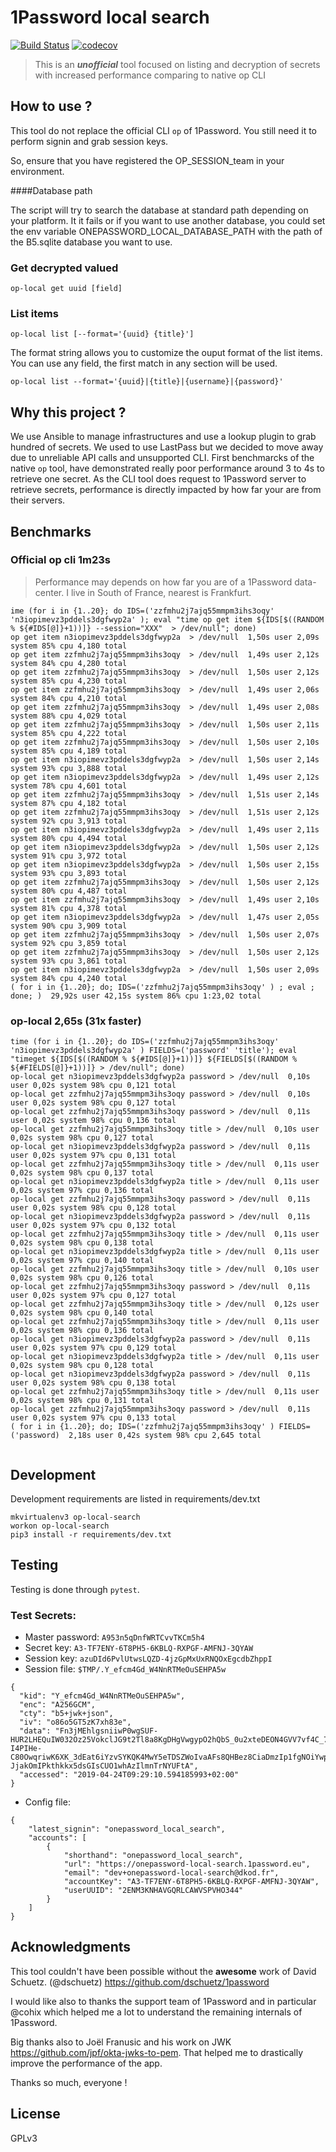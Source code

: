 # 1Password local search
[![Build Status](https://travis-ci.org/mickaelperrin/onepassword-local-search.svg?branch=master)](https://travis-ci.org/mickaelperrin/onepassword-local-search) 
[![codecov](https://codecov.io/gh/mickaelperrin/onepassword-local-search/branch/master/graph/badge.svg)](https://codecov.io/gh/mickaelperrin/onepassword-local-search)

> This is an _**unofficial**_ tool focused on listing and decryption of secrets 
> with increased performance comparing to native op CLI

## How to use ?

This tool do not replace the official CLI `op` of 1Password. You still need it to perform signin and grab session keys.

So, ensure that you have registered the OP_SESSION_team in your environment.

####Database path

The script will try to search the database at standard path depending on your platform. It it fails or if you want
to use another database, you could set the env variable ONEPASSWORD_LOCAL_DATABASE_PATH with the path 
of the B5.sqlite database you want to use. 

### Get decrypted valued
```
op-local get uuid [field]
```

### List items
```
op-local list [--format='{uuid} {title}']
```

The format string allows you to customize the ouput format of the list items. You can use any field, 
the first match in any section will be used.
 ```
 op-local list --format='{uuid}|{title}|{username}|{password}'
 ```

## Why this project ?

We use Ansible to manage infrastructures and use a lookup plugin to grab hundred of secrets. 
We used to use LastPass but we decided to move away due to unreliable API calls and unsupported CLI.
First benchmarcks of the native `op` tool, have demonstrated really poor performance around 3 to 4s
to retrieve one secret. As the CLI tool does request to 1Password server to retrieve secrets, performance
is directly impacted by how far your are from their servers.

## Benchmarks

### Official op cli 1m23s

> Performance may depends on how far you are of a 1Password data-center. I live in South of France, nearest is Frankfurt.

```
ime (for i in {1..20}; do IDS=('zzfmhu2j7ajq55mmpm3ihs3oqy' 'n3iopimevz3pddels3dgfwyp2a' ); eval "time op get item ${IDS[$((RANDOM % ${#IDS[@]}+1))]} --session="XXX"  > /dev/null"; done)
op get item n3iopimevz3pddels3dgfwyp2a  > /dev/null  1,50s user 2,09s system 85% cpu 4,180 total
op get item zzfmhu2j7ajq55mmpm3ihs3oqy  > /dev/null  1,49s user 2,12s system 84% cpu 4,280 total
op get item zzfmhu2j7ajq55mmpm3ihs3oqy  > /dev/null  1,50s user 2,12s system 85% cpu 4,230 total
op get item zzfmhu2j7ajq55mmpm3ihs3oqy  > /dev/null  1,49s user 2,06s system 84% cpu 4,210 total
op get item zzfmhu2j7ajq55mmpm3ihs3oqy  > /dev/null  1,49s user 2,08s system 88% cpu 4,029 total
op get item zzfmhu2j7ajq55mmpm3ihs3oqy  > /dev/null  1,50s user 2,11s system 85% cpu 4,222 total
op get item zzfmhu2j7ajq55mmpm3ihs3oqy  > /dev/null  1,50s user 2,10s system 85% cpu 4,189 total
op get item n3iopimevz3pddels3dgfwyp2a  > /dev/null  1,50s user 2,14s system 93% cpu 3,888 total
op get item n3iopimevz3pddels3dgfwyp2a  > /dev/null  1,49s user 2,12s system 78% cpu 4,601 total
op get item zzfmhu2j7ajq55mmpm3ihs3oqy  > /dev/null  1,51s user 2,14s system 87% cpu 4,182 total
op get item zzfmhu2j7ajq55mmpm3ihs3oqy  > /dev/null  1,51s user 2,12s system 92% cpu 3,913 total
op get item n3iopimevz3pddels3dgfwyp2a  > /dev/null  1,49s user 2,11s system 80% cpu 4,494 total
op get item n3iopimevz3pddels3dgfwyp2a  > /dev/null  1,50s user 2,12s system 91% cpu 3,972 total
op get item n3iopimevz3pddels3dgfwyp2a  > /dev/null  1,50s user 2,15s system 93% cpu 3,893 total
op get item zzfmhu2j7ajq55mmpm3ihs3oqy  > /dev/null  1,50s user 2,12s system 80% cpu 4,487 total
op get item zzfmhu2j7ajq55mmpm3ihs3oqy  > /dev/null  1,49s user 2,10s system 81% cpu 4,378 total
op get item n3iopimevz3pddels3dgfwyp2a  > /dev/null  1,47s user 2,05s system 90% cpu 3,909 total
op get item zzfmhu2j7ajq55mmpm3ihs3oqy  > /dev/null  1,50s user 2,07s system 92% cpu 3,859 total
op get item zzfmhu2j7ajq55mmpm3ihs3oqy  > /dev/null  1,50s user 2,12s system 93% cpu 3,861 total
op get item n3iopimevz3pddels3dgfwyp2a  > /dev/null  1,50s user 2,09s system 84% cpu 4,240 total
( for i in {1..20}; do; IDS=('zzfmhu2j7ajq55mmpm3ihs3oqy' ) ; eval ; done; )  29,92s user 42,15s system 86% cpu 1:23,02 total

```

### op-local 2,65s (31x faster)

```
time (for i in {1..20}; do IDS=('zzfmhu2j7ajq55mmpm3ihs3oqy' 'n3iopimevz3pddels3dgfwyp2a' ) FIELDS=('password' 'title'); eval "timeget ${IDS[$((RANDOM % ${#IDS[@]}+1))]} ${FIELDS[$((RANDOM % ${#FIELDS[@]}+1))]} > /dev/null"; done)
op-local get n3iopimevz3pddels3dgfwyp2a password > /dev/null  0,10s user 0,02s system 98% cpu 0,121 total
op-local get zzfmhu2j7ajq55mmpm3ihs3oqy password > /dev/null  0,10s user 0,02s system 98% cpu 0,127 total
op-local get zzfmhu2j7ajq55mmpm3ihs3oqy password > /dev/null  0,11s user 0,02s system 98% cpu 0,136 total
op-local get zzfmhu2j7ajq55mmpm3ihs3oqy title > /dev/null  0,10s user 0,02s system 98% cpu 0,127 total
op-local get n3iopimevz3pddels3dgfwyp2a password > /dev/null  0,11s user 0,02s system 97% cpu 0,131 total
op-local get zzfmhu2j7ajq55mmpm3ihs3oqy title > /dev/null  0,11s user 0,02s system 98% cpu 0,137 total
op-local get n3iopimevz3pddels3dgfwyp2a title > /dev/null  0,11s user 0,02s system 97% cpu 0,136 total
op-local get zzfmhu2j7ajq55mmpm3ihs3oqy password > /dev/null  0,11s user 0,02s system 98% cpu 0,128 total
op-local get n3iopimevz3pddels3dgfwyp2a password > /dev/null  0,11s user 0,02s system 97% cpu 0,132 total
op-local get zzfmhu2j7ajq55mmpm3ihs3oqy title > /dev/null  0,11s user 0,02s system 98% cpu 0,138 total
op-local get n3iopimevz3pddels3dgfwyp2a title > /dev/null  0,11s user 0,02s system 97% cpu 0,140 total
op-local get zzfmhu2j7ajq55mmpm3ihs3oqy title > /dev/null  0,10s user 0,02s system 98% cpu 0,126 total
op-local get zzfmhu2j7ajq55mmpm3ihs3oqy password > /dev/null  0,11s user 0,02s system 97% cpu 0,127 total
op-local get zzfmhu2j7ajq55mmpm3ihs3oqy title > /dev/null  0,12s user 0,02s system 98% cpu 0,140 total
op-local get zzfmhu2j7ajq55mmpm3ihs3oqy title > /dev/null  0,11s user 0,02s system 98% cpu 0,136 total
op-local get n3iopimevz3pddels3dgfwyp2a password > /dev/null  0,11s user 0,02s system 97% cpu 0,129 total
op-local get n3iopimevz3pddels3dgfwyp2a title > /dev/null  0,11s user 0,02s system 98% cpu 0,128 total
op-local get n3iopimevz3pddels3dgfwyp2a password > /dev/null  0,11s user 0,02s system 98% cpu 0,138 total
op-local get zzfmhu2j7ajq55mmpm3ihs3oqy title > /dev/null  0,11s user 0,02s system 98% cpu 0,131 total
op-local get zzfmhu2j7ajq55mmpm3ihs3oqy password > /dev/null  0,11s user 0,02s system 97% cpu 0,133 total
( for i in {1..20}; do; IDS=('zzfmhu2j7ajq55mmpm3ihs3oqy' ) FIELDS=('password)  2,18s user 0,42s system 98% cpu 2,645 total


```


## Development

Development requirements are listed in requirements/dev.txt

```
mkvirtualenv3 op-local-search
workon op-local-search
pip3 install -r requirements/dev.txt
```

## Testing

Testing is done through `pytest`.

### Test Secrets:

- Master password: `A953n5qDnfWRTCvvTKCm5h4`
- Secret key: `A3-TF7ENY-6T8PH5-6KBLQ-RXPGF-AMFNJ-3QYAW`
- Session key: `azuDId6PvlUtwsLQZD-4jzGpMxUxRNQOxEgcdbZhppI`
- Session file: `$TMP/.Y_efcm4Gd_W4NnRTMeOuSEHPA5w`
```
{
  "kid": "Y_efcm4Gd_W4NnRTMeOuSEHPA5w",
  "enc": "A256GCM",
  "cty": "b5+jwk+json",
  "iv": "o86o5GT5zK7xh83e",
  "data": "Fn3jMEhlgsniiwP0wgSUF-HUR2LHEQuIW032Oz25VokclJG9t2Tl8a8KgDHgVwgypO2hQbS_0u2xteDEON4GVV7vf4C_7UmzbWIaz5qN1PXa5_AlnmBmHiRFXoTNEQgqJqxkEDHGnCaNExkw8FenArevjwKwp2Zwr1jIL0m8YVEnROSKg8WEuuOh74EehpkmypBJ-I4PIHe-C80OwqriwK6XK_3dEat6iYzvSYKQK4MwY5eTDSZWoIvaAFs8QHBez8CiaDmzIp1fgNOiYwplf9skc9ZA0cvUc9i0AT3aQa7PBsTHEQ2srgF43sS4eFF6X66QOmsbY4UAy-JjakOmIPkthkkx5dsGIsCUO1whAzIlmnTrNYUFtA",
  "accessed": "2019-04-24T09:29:10.594185993+02:00"
}
```
- Config file:
```
{
	"latest_signin": "onepassword_local_search",
	"accounts": [
		{
			"shorthand": "onepassword_local_search",
			"url": "https://onepassword-local-search.1password.eu",
			"email": "dev+onepassword-local-search@dkod.fr",
			"accountKey": "A3-TF7ENY-6T8PH5-6KBLQ-RXPGF-AMFNJ-3QYAW",
			"userUUID": "2ENM3KNHAVGQRLCAWVSPVHO344"
		}
	]
}
```


## Acknowledgments

This tool couldn't have been possible without the **awesome** work of David Schuetz. (@dschuetz) https://github.com/dschuetz/1password

I would like also to thanks the support team of 1Password and in particular @cohix which helped me a lot to 
understand the remaining internals of 1Password.

Big thanks also to Joël Franusic and his work on JWK https://github.com/jpf/okta-jwks-to-pem. That helped me to 
drastically improve the performance of the app.

Thanks so much, everyone ! 


## License

GPLv3
